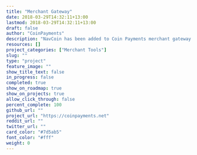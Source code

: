 ```yaml
---
title: "Merchant Gateway"
date: 2018-03-29T14:32:11+13:00
lastmod: 2018-03-29T14:32:11+13:00
draft: false
author: "CoinPayments"
description: "NavCoin has been added to Coin Payments merchant gateway. This allows merchants to accept NavCoin in their physical stores and also on their websites."
resources: []
project_categories: ["Merchant Tools"]
slug: ""
type: "project"
feature_image: ""
show_title_text: false
in_progress: false
completed: true
show_on_roadmap: true
show_on_projects: true
allow_click_through: false
percent_complete: 100
github_url: ""
project_url: "https://coinpayments.net"
reddit_url: ""
twitter_url: ""
card_color: "#7d5ab5"
font_color: "#fff"
weight: 0
---
```

